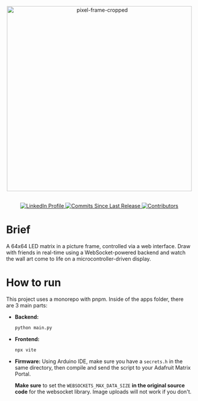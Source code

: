 <div style="text-align: center;">
  <img src="https://github.com/user-attachments/assets/15544e6e-5e91-4215-aa72-e4102be39003" alt="pixel-frame-cropped" style="display: block; margin: 0 auto;" width=500>
  <br> <p>
    <a href="https://www.linkedin.com/in/ethan-knotts-4b349a2b6/" target="_blank">
      <img src="https://img.shields.io/badge/LinkedIn-0077B5?style=for-the-badge&logo=linkedin&logoColor=white" alt="LinkedIn Profile">
    </a>
    <a href="https://github.com/ethank64/pixel-frame/commits/main" target="_blank">
      <img src="https://img.shields.io/github/commits-since/ethank64/pixel-frame/main?style=for-the-badge&label=commits" alt="Commits Since Last Release">
    </a>
    <a href="https://github.com/ethank64/pixel-frame/graphs/contributors" target="_blank">
      <img src="https://img.shields.io/github/contributors/ethank64/pixel-frame?style=for-the-badge&label=contributors" alt="Contributors">
    </a>
  </p>
</div>

# Brief
A 64x64 LED matrix in a picture frame, controlled via a web interface. Draw with friends in real-time using a WebSocket-powered backend and watch the wall art come to life on a microcontroller-driven display.

# How to run
This project uses a monorepo with pnpm. Inside of the apps folder, there are 3 main parts:

* **Backend:**
  ```bash
  python main.py
  ```

* **Frontend:**
  ```bash
  npx vite
  ```

* **Firmware:**
  Using Arduino IDE, make sure you have a `secrets.h` in the same directory, then compile and send the script to your Adafruit Matrix Portal.
  
  **Make sure** to set the `WEBSOCKETS_MAX_DATA_SIZE` **in the original source code** for the websocket library. Image uploads will not work if you don't.
  
